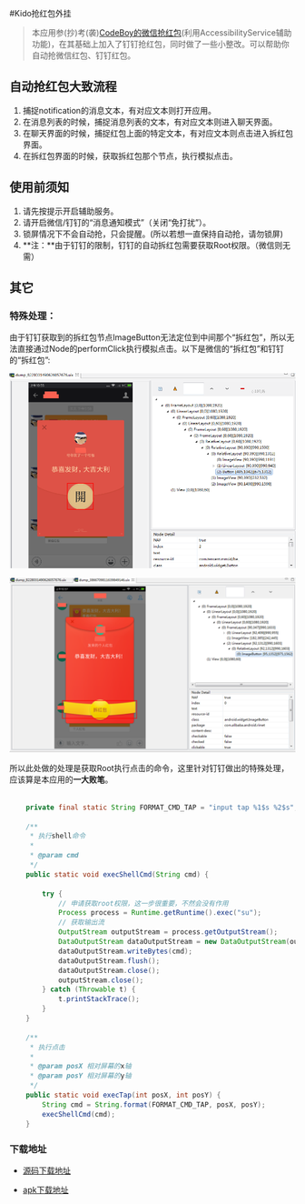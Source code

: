 #Kido抢红包外挂

> 本应用参(抄)考(袭)[CodeBoy的微信抢红包](https://github.com/lendylongli/qianghongbao)(利用AccessibilityService辅助功能)，在其基础上加入了钉钉抢红包，同时做了一些小整改。可以帮助你自动抢微信红包、钉钉红包。

## 自动抢红包大致流程

 1. 捕捉notification的消息文本，有对应文本则打开应用。
 2. 在消息列表的时候，捕捉消息列表的文本，有对应文本则进入聊天界面。
 3. 在聊天界面的时候，捕捉红包上面的特定文本，有对应文本则点击进入拆红包界面。
 4. 在拆红包界面的时候，获取拆红包那个节点，执行模拟点击。

## 使用前须知

 1. 请先按提示开启辅助服务。
 2. 请开启微信/钉钉的“消息通知模式”（关闭“免打扰”）。
 3. 锁屏情况下不会自动抢，只会提醒。(所以若想一直保持自动抢，请勿锁屏)
 4. **注：**由于钉钉的限制，钉钉的自动拆红包需要获取Root权限。（微信则无需）

## 其它
### 特殊处理：

由于钉钉获取到的拆红包节点ImageButton无法定位到中间那个“拆红包”，所以无法直接通过Node的performClick执行模拟点击。以下是微信的“拆红包”和钉钉的“拆红包”:

![微信拆红包节点](chai_wechat.png)

![钉钉拆红包节点](chai_dingtalk.png)



所以此处做的处理是获取Root执行点击的命令，这里针对钉钉做出的特殊处理，应该算是本应用的**一大败笔**。

```java

    private final static String FORMAT_CMD_TAP = "input tap %1$s %2$s";

    /**
     * 执行shell命令
     *
     * @param cmd
     */
    public static void execShellCmd(String cmd) {

        try {
            // 申请获取root权限，这一步很重要，不然会没有作用
            Process process = Runtime.getRuntime().exec("su");
            // 获取输出流
            OutputStream outputStream = process.getOutputStream();
            DataOutputStream dataOutputStream = new DataOutputStream(outputStream);
            dataOutputStream.writeBytes(cmd);
            dataOutputStream.flush();
            dataOutputStream.close();
            outputStream.close();
        } catch (Throwable t) {
            t.printStackTrace();
        }
    }

    /**
     * 执行点击
     *
     * @param posX 相对屏幕的x轴
     * @param posY 相对屏幕的y轴
     */
    public static void execTap(int posX, int posY) {
        String cmd = String.format(FORMAT_CMD_TAP, posX, posY);
        execShellCmd(cmd);
    }

```

### 下载地址

 - [源码下载地址](https://github.com/xuguobiao/KidoQHB)
 
 - [apk下载地址](https://www.pgyer.com/kido_qhb)
